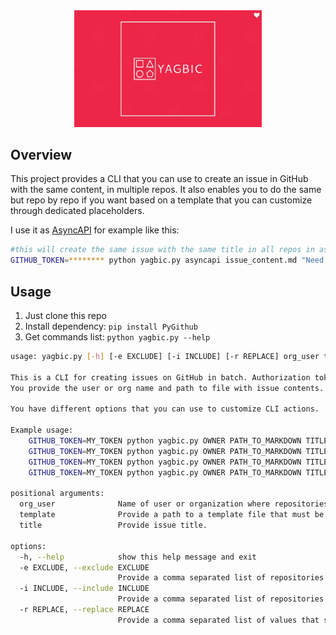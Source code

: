 <div style="text-align:center">
  <img src="yagbic.webp" alt="Yet Another GitHub Batch Issue Creator" style="max-width:300px">
</div>

## Overview

This project provides a CLI that you can use to create an issue in GitHub with the same content, in multiple repos. It also enables you to do the same but repo by repo if you want based on a template that you can customize through dedicated placeholders.

I use it as [AsyncAPI](https://www.asyncapi.com/) for example like this:
```bash
#this will create the same issue with the same title in all repos in asyncapi org except two listed under "-e" flag 
GITHUB_TOKEN=******** python yagbic.py asyncapi issue_content.md "Need for urgent changes in GitHub Actions automation" -e shape-up-process,glee-hello-world
```

## Usage

1. Just clone this repo
1. Install dependency: `pip install PyGithub`
1. Get commands list: `python yagbic.py --help`

```bash
usage: yagbic.py [-h] [-e EXCLUDE] [-i INCLUDE] [-r REPLACE] org_user template title

This is a CLI for creating issues on GitHub in batch. Authorization token needs to be passed as environment variable GITHUB_TOKEN.
You provide the user or org name and path to file with issue contents. This CLI will create issue by default in all repositories.

You have different options that you can use to customize CLI actions.

Example usage:
    GITHUB_TOKEN=MY_TOKEN python yagbic.py OWNER PATH_TO_MARKDOWN TITLE
    GITHUB_TOKEN=MY_TOKEN python yagbic.py OWNER PATH_TO_MARKDOWN TITLE -i repo_1,repo_2
    GITHUB_TOKEN=MY_TOKEN python yagbic.py OWNER PATH_TO_MARKDOWN TITLE -e repo_1,repo_2,repo_3
    GITHUB_TOKEN=MY_TOKEN python yagbic.py OWNER PATH_TO_MARKDOWN TITLE -e repo_1,repo_2,repo_3 -r "PLACEHOLDER_1:CUSTOM_VALUE,PLACEHOLDER_2:CUSTOM VALUE"

positional arguments:
  org_user              Name of user or organization where repositories are located.
  template              Provide a path to a template file that must be a markdown file. It will be used as a source for newly created issue.
  title                 Provide issue title.

options:
  -h, --help            show this help message and exit
  -e EXCLUDE, --exclude EXCLUDE
                        Provide a comma separated list of repositories that this CLI should omit.
  -i INCLUDE, --include INCLUDE
                        Provide a comma separated list of repositories that this CLI should take into account.
  -r REPLACE, --replace REPLACE
                        Provide a comma separated list of values that should be replaced in the template. Something like: -r "PLACEHOLDER_1:CUSTOM_VALUE,PLACEHOLDER_2:CUSTOM VALUE", where PLACEHOLDER_1 is in the template and will be replaced with CUSTOM_VALUE
```